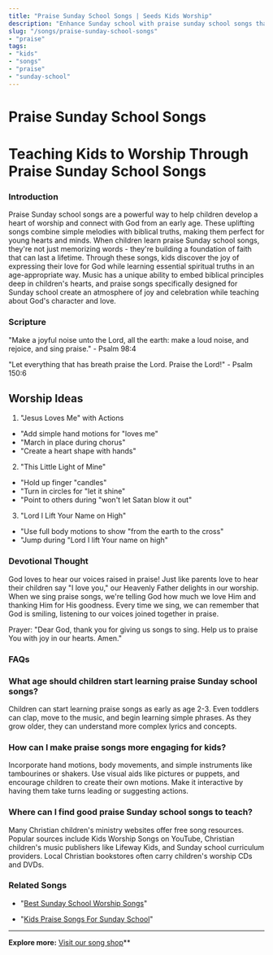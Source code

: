 ```yaml
---
title: "Praise Sunday School Songs | Seeds Kids Worship"
description: "Enhance Sunday school with praise sunday school songs that teach faith through music. Educational worship resources for children."
slug: "/songs/praise-sunday-school-songs"
- "praise"
tags:
- "kids"
- "songs"
- "praise"
- "sunday-school"
---
```


# Praise Sunday School Songs

# Teaching Kids to Worship Through Praise Sunday School Songs

### Introduction
Praise Sunday school songs are a powerful way to help children develop a heart of worship and connect with God from an early age. These uplifting songs combine simple melodies with biblical truths, making them perfect for young hearts and minds. When children learn praise Sunday school songs, they're not just memorizing words - they're building a foundation of faith that can last a lifetime. Through these songs, kids discover the joy of expressing their love for God while learning essential spiritual truths in an age-appropriate way. Music has a unique ability to embed biblical principles deep in children's hearts, and praise songs specifically designed for Sunday school create an atmosphere of joy and celebration while teaching about God's character and love.

### Scripture
"Make a joyful noise unto the Lord, all the earth: make a loud noise, and rejoice, and sing praise." - Psalm 98:4

"Let everything that has breath praise the Lord. Praise the Lord!" - Psalm 150:6

## Worship Ideas
1. "Jesus Loves Me" with Actions
- "Add simple hand motions for "loves me"
- "March in place during chorus"
- "Create a heart shape with hands"

2. "This Little Light of Mine"
- "Hold up finger "candles"
- "Turn in circles for "let it shine"
- "Point to others during "won't let Satan blow it out"

3. "Lord I Lift Your Name on High"
- "Use full body motions to show "from the earth to the cross"
- "Jump during "Lord I lift Your name on high"

### Devotional Thought
God loves to hear our voices raised in praise! Just like parents love to hear their children say "I love you," our Heavenly Father delights in our worship. When we sing praise songs, we're telling God how much we love Him and thanking Him for His goodness. Every time we sing, we can remember that God is smiling, listening to our voices joined together in praise.

Prayer: "Dear God, thank you for giving us songs to sing. Help us to praise You with joy in our hearts. Amen."

### FAQs

### What age should children start learning praise Sunday school songs?
Children can start learning praise songs as early as age 2-3. Even toddlers can clap, move to the music, and begin learning simple phrases. As they grow older, they can understand more complex lyrics and concepts.

### How can I make praise songs more engaging for kids?
Incorporate hand motions, body movements, and simple instruments like tambourines or shakers. Use visual aids like pictures or puppets, and encourage children to create their own motions. Make it interactive by having them take turns leading or suggesting actions.

### Where can I find good praise Sunday school songs to teach?
Many Christian children's ministry websites offer free song resources. Popular sources include Kids Worship Songs on YouTube, Christian children's music publishers like Lifeway Kids, and Sunday school curriculum providers. Local Christian bookstores often carry children's worship CDs and DVDs.

### Related Songs

- "[Best Sunday School Worship Songs](/songs/best-sunday-school-worship-songs/)"

- "[Kids Praise Songs For Sunday School](/songs/kids-praise-songs-for-sunday-school/)"

---

**Explore more:** [Visit our song shop](https://seedskidsworship.com/shop)**

<!-- Schema Markup -->
<script type="application/ld+json">
{
  "@context": "https://schema.org",
  "@type": "MusicRecording",
  "name": "Praise Sunday School Songs",
  "byArtist": {
    "@type": "MusicGroup",
    "name": "Seeds Kids Worship"
  },
  "isFamilyFriendly": true,
  "url": "https://seedskidsworship.com/songs/praise-sunday-school-songs/"
}
</script>
